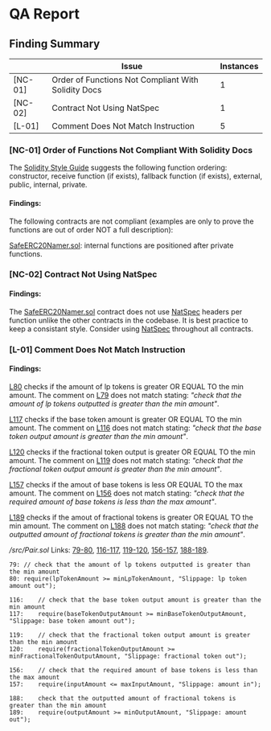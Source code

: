 # QA Report
## Finding Summary
||Issue|Instances|
|-|-|-|
|[NC-01]|Order of Functions Not Compliant With Solidity Docs|1|
|[NC-02]|Contract Not Using NatSpec|1|
|[L-01]|Comment Does Not Match Instruction|5|

### [NC-01] Order of Functions Not Compliant With Solidity Docs

The [Solidity Style Guide](https://docs.soliditylang.org/en/v0.8.17/style-guide.html#order-of-functions) suggests the following function ordering:  constructor, receive function (if exists), fallback function (if exists), external, public, internal, private.

#### Findings:

The following contracts are not compliant (examples are only to prove the functions are out of order NOT a full description): 

[SafeERC20Namer.sol](https://github.com/code-423n4/2022-12-caviar/blob/main/src/lib/SafeERC20Namer.sol): internal functions are positioned after private functions.

### [NC-02] Contract Not Using NatSpec

#### Findings:

The [SafeERC20Namer.sol](https://github.com/code-423n4/2022-12-caviar/blob/main/src/lib/SafeERC20Namer.sol) contract does not use [NatSpec](https://docs.soliditylang.org/en/develop/natspec-format.html) headers per function unlike the other contracts in the codebase. It is best practice to keep a consistant style. Consider using [NatSpec](https://docs.soliditylang.org/en/develop/natspec-format.html) throughout all contracts.

### [L-01] Comment Does Not Match Instruction

#### Findings:

[L80](https://github.com/code-423n4/2022-12-caviar/blob/main/src/Pair.sol#L80) checks if the amount of lp tokens is greater OR EQUAL TO the min amount. The comment on [L79](https://github.com/code-423n4/2022-12-caviar/blob/main/src/Pair.sol#L79) does not match stating: *"check that the amount of lp tokens outputted is greater than the min amount"*.

[L117](https://github.com/code-423n4/2022-12-caviar/blob/main/src/Pair.sol#L117) checks if the base token amount is greater OR EQUAL TO the min amount. The comment on [L116](https://github.com/code-423n4/2022-12-caviar/blob/main/src/Pair.sol#L116) does not match stating: *"check that the base token output amount is greater than the min amount"*.

[L120](https://github.com/code-423n4/2022-12-caviar/blob/main/src/Pair.sol#L120) checks if the fractional token output is greater OR EQUAL TO the min amount. The comment on [L119](https://github.com/code-423n4/2022-12-caviar/blob/main/src/Pair.sol#L119) does not match stating: *"check that the fractional token output amount is greater than the min amount"*.

[L157](https://github.com/code-423n4/2022-12-caviar/blob/main/src/Pair.sol#L157) checks if the amout of base tokens is less OR EQUAL TO the max amount. The comment on [L156](https://github.com/code-423n4/2022-12-caviar/blob/main/src/Pair.sol#L156) does not match stating: *"check that the required amount of base tokens is less than the max amount"*.

[L189](https://github.com/code-423n4/2022-12-caviar/blob/main/src/Pair.sol#L189) checks if the amout of fractional tokens is greater OR EQUAL TO the min amount. The comment on [L188](https://github.com/code-423n4/2022-12-caviar/blob/main/src/Pair.sol#L188) does not match stating: *"check that the outputted amount of fractional tokens is greater than the min amount"*.

*/src/Pair.sol*
Links: [79-80](https://github.com/code-423n4/2022-12-caviar/blob/main/src/Pair.sol#L79-L80), [116-117](https://github.com/code-423n4/2022-12-caviar/blob/main/src/Pair.sol#L116-L117), [119-120](https://github.com/code-423n4/2022-12-caviar/blob/main/src/Pair.sol#L119-L120), [156-157](https://github.com/code-423n4/2022-12-caviar/blob/main/src/Pair.sol#L156-L157), [188-189](https://github.com/code-423n4/2022-12-caviar/blob/main/src/Pair.sol#L188-L189).
```solidity
79:	// check that the amount of lp tokens outputted is greater than the min amount
80:	require(lpTokenAmount >= minLpTokenAmount, "Slippage: lp token amount out");
```
```solidity
116:	// check that the base token output amount is greater than the min amount
117:	require(baseTokenOutputAmount >= minBaseTokenOutputAmount, "Slippage: base token amount out");
```
```solidity
119:	// check that the fractional token output amount is greater than the min amount
120:	require(fractionalTokenOutputAmount >= minFractionalTokenOutputAmount, "Slippage: fractional token out");
```
```solidity
156:	// check that the required amount of base tokens is less than the max amount
157:	require(inputAmount <= maxInputAmount, "Slippage: amount in");
```
```solidity
188:	check that the outputted amount of fractional tokens is greater than the min amount
189:	require(outputAmount >= minOutputAmount, "Slippage: amount out");
```